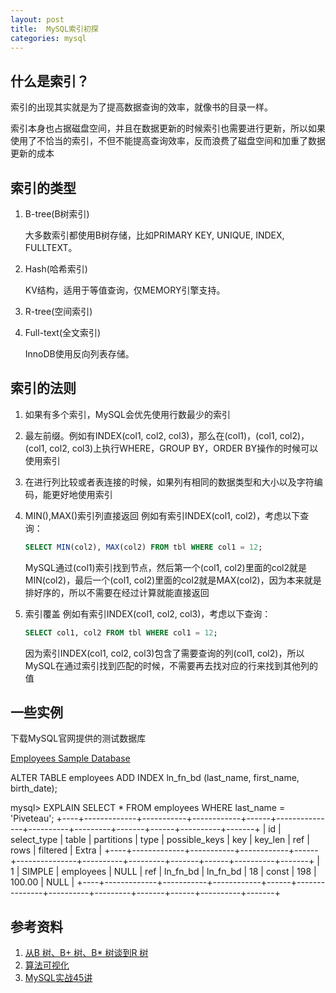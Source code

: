 ```yaml
---
layout: post
title:  MySQL索引初探
categories: mysql
---
```


## 什么是索引？

索引的出现其实就是为了提高数据查询的效率，就像书的目录一样。

索引本身也占据磁盘空间，并且在数据更新的时候索引也需要进行更新，所以如果使用了不恰当的索引，不但不能提高查询效率，反而浪费了磁盘空间和加重了数据更新的成本

## 索引的类型

1. B-tree(B树索引)

    大多数索引都使用B树存储，比如PRIMARY KEY, UNIQUE, INDEX, FULLTEXT。

1. Hash(哈希索引)

    KV结构，适用于等值查询，仅MEMORY引擎支持。

1. R-tree(空间索引)

1. Full-text(全文索引)

    InnoDB使用反向列表存储。

## 索引的法则

1. 如果有多个索引，MySQL会优先使用行数最少的索引

1. 最左前缀。例如有INDEX(col1, col2, col3)，那么在(col1)，(col1, col2)，(col1, col2, col3)上执行WHERE，GROUP BY，ORDER BY操作的时候可以使用索引

1. 在进行列比较或者表连接的时候，如果列有相同的数据类型和大小以及字符编码，能更好地使用索引

1. MIN(),MAX()索引列直接返回
    例如有索引INDEX(col1, col2)，考虑以下查询：
    ```sql
    SELECT MIN(col2), MAX(col2) FROM tbl WHERE col1 = 12;
    ```
    MySQL通过(col1)索引找到节点，然后第一个(col1, col2)里面的col2就是MIN(col2)，最后一个(col1, col2)里面的col2就是MAX(col2)，因为本来就是排好序的，所以不需要在经过计算就能直接返回

1. 索引覆盖
    例如有索引INDEX(col1, col2, col3)，考虑以下查询：
    ```sql
    SELECT col1, col2 FROM tbl WHERE col1 = 12;
    ```
    因为索引INDEX(col1, col2, col3)包含了需要查询的列(col1, col2)，所以MySQL在通过索引找到匹配的时候，不需要再去找对应的行来找到其他列的值


## 一些实例

下载MySQL官网提供的测试数据库

[Employees Sample Database](https://dev.mysql.com/doc/employee/en/)


ALTER TABLE employees ADD INDEX ln_fn_bd (last_name, first_name, birth_date);

mysql> EXPLAIN SELECT * FROM employees WHERE last_name = 'Piveteau';
+----+-------------+-----------+------------+------+---------------+----------+---------+-------+------+----------+-------+
| id | select_type | table     | partitions | type | possible_keys | key      | key_len | ref   | rows | filtered | Extra |
+----+-------------+-----------+------------+------+---------------+----------+---------+-------+------+----------+-------+
|  1 | SIMPLE      | employees | NULL       | ref  | ln_fn_bd      | ln_fn_bd | 18      | const |  198 |   100.00 | NULL  |
+----+-------------+-----------+------------+------+---------------+----------+---------+-------+------+----------+-------+


## 参考资料
1. [从B 树、B+ 树、B* 树谈到R 树](https://blog.csdn.net/v_JULY_v/article/details/6530142)
1. [算法可视化](https://www.cs.usfca.edu/~galles/visualization/BTree.html)
2. [MySQL实战45讲](https://time.geekbang.org/column/intro/139)